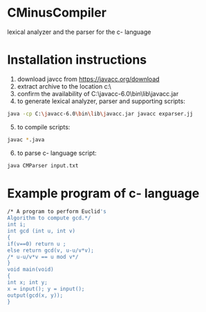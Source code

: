 # CMinusCompiler
lexical analyzer and the parser for the c- language
# Installation instructions
1. download javcc from https://javacc.org/download
2. extract archive to the location c:\
3. confirm the availability of C:\javacc-6.0\bin\lib\javacc.jar
4. to generate lexical analyzer, parser and supporting scripts:
```sh
java -cp C:\javacc-6.0\bin\lib\javacc.jar javacc exparser.jj 
```
5. to compile scripts:
```sh
javac *.java
```

6. to parse c- language script: 
```sh
java CMParser input.txt 
```
# Example program of c- language
```sh
/* A program to perform Euclid's
Algorithm to compute gcd.*/
int i;
int gcd (int u, int v)
{
if(v==0) return u ;
else return gcd(v, u-u/v*v);
/* u-u/v*v == u mod v*/
}
void main(void)
{
int x; int y;
x = input(); y = input();
output(gcd(x, y));
}
```

